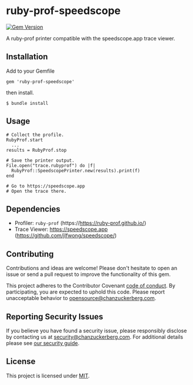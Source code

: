 # ruby-prof-speedscope
[![Gem Version](https://badge.fury.io/rb/ruby-prof-speedscope.svg)](https://badge.fury.io/rb/ruby-prof-speedscope)

A ruby-prof printer compatible with the speedscope.app trace viewer.

## Installation
Add to your Gemfile
```
gem 'ruby-prof-speedscope'
```
then install.
```
$ bundle install
```

## Usage
```
# Collect the profile.
RubyProf.start
  ...
results = RubyProf.stop

# Save the printer output.
File.open("trace.rubyprof") do |f|
  RubyProf::SpeedscopePrinter.new(results).print(f)
end

# Go to https://speedscope.app
# Open the trace there.
```

## Dependencies
- Profiler: `ruby-prof` (https://https://ruby-prof.github.io/)
- Trace Viewer: https://speedscope.app (https://github.com/jlfwong/speedscope/)

## Contributing
Contributions and ideas are welcome! Please don't hesitate to open an issue or send a pull request to improve the functionality of this gem.

This project adheres to the Contributor Covenant [code of conduct](https://github.com/chanzuckerberg/.github/tree/master/CODE_OF_CONDUCT.md). By participating, you are expected to uphold this code. Please report unacceptable behavior to opensource@chanzuckerberg.com.

## Reporting Security Issues
If you believe you have found a security issue, please responsibly disclose by contacting us at security@chanzuckerberg.com. For additional details please see [our security guide](SECURITY.md).

## License
This project is licensed under [MIT](https://github.com/chanzuckerberg/ruby-prof-speedscope/blob/master/LICENSE).
